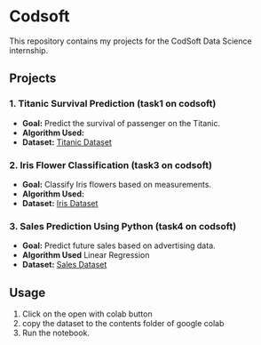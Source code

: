 # Codsoft
This repository contains my projects for the CodSoft Data Science internship.


## Projects

### 1. Titanic Survival Prediction (task1 on codsoft)
- **Goal:** Predict the survival of passenger on the Titanic.
- **Algorithm Used:** 
- **Dataset:** [Titanic Dataset](https://www.kaggle.com/datasets/yasserh/titanic-dataset)

### 2. Iris Flower Classification (task3 on codsoft)
- **Goal:** Classify Iris flowers based on measurements.
- **Algorithm Used:** 
- **Dataset:** [Iris Dataset](https://www.kaggle.com/datasets/arshid/iris-flower-dataset)

### 3. Sales Prediction Using Python (task4 on codsoft)
- **Goal:** Predict future sales based on advertising data.
- **Algorithm Used** Linear Regression
- **Dataset:** [Sales Dataset](https://www.kaggle.com/code/ashydv/sales-prediction-simple-linear-regression/input)

## Usage
1. Click on the open with colab button
2. copy the dataset to the contents folder of google colab
3. Run the notebook.








